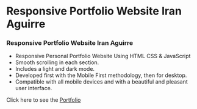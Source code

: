 # Responsive Portfolio Website Iran Aguirre

### Responsive Portfolio Website Iran Aguirre

- Responsive Personal Portfolio Website Using HTML CSS & JavaScript
- Smooth scrolling in each section.
- Includes a light and dark mode.
- Developed first with the Mobile First methodology, then for desktop.
- Compatible with all mobile devices and with a beautiful and pleasant user interface.

Click here to see the [Portfolio](https://iranaguirre-portofolio.netlify.app/)

